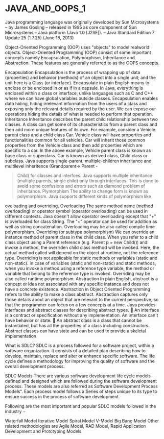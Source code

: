 # JAVA_AND_OOPS_1

Java programming language was originally developed by Sun Microsystems
– by James Gosling
– released in 1995 as core component of Sun Microsystems
– Java platform (Java 1.0 [J2SE]).
– Java Standard Edition 7 Update 25 (1.7.25) (June 18, 2013)

Object-Oriented Programming (OOP) uses "objects" to model realworld objects.
Object-Oriented Programming (OOP) consist of some important concepts namely Encapsulation,
Polymorphism, Inheritance and Abstraction. These features are generally referred to as the OOPS concepts.

Encapsulation
Encapsulation is the process of wrapping up of data (properties) and behavior (methods) of an object into a
single unit; and the unit here is a Class (or interface).
Encapsulate in plain English means to enclose or be enclosed in or as if in a capsule. In Java, everything is
enclosed within a class or interface, unlike languages such as C and C++ where we can have global variables
outside classes.
Encapsulation enables data hiding, hiding irrelevant information from the users of a class and exposing only
the relevant details required by the user. We can expose our operations hiding the details of what is needed
to perform that operation.
Inheritance
Inheritance describes the parent child relationship between two classes.
A class can get some of its characteristics from a parent class and then add more unique features of its
own. For example, consider a Vehicle parent class and a child class Car. Vehicle class will have properties
and functionalities common for all vehicles. Car will inherit those common properties from the Vehicle class
and then add properties which are specific to a car.
In the above example, Vehicle parent class is known as base class or superclass. Car is known as derived
class, Child class or subclass.
Java supports single-parent, multiple-children inheritance and multilevel inheritence (Grandparent-> Parent -
> Child) for classes and interfces.
Java supports multiple inheritance (multiple parents, single child) only through interfaces. This is done to
avoid some confusions and errors such as diamond problem of inheritance.
Plymorphism
The ability to change form is known as polymorphism. Java supports different kinds of polymorphism like

oveloading and overriding.
Overloading
The same method name (method overloading) or operator symbol (operator overloading) can be used in
different contexts.
Java doesn't allow operator overloading except that "+" is overloaded for class String. The "+" operator can
be used for addition as well as string concatenation.
Overloading may be also called compile time polymorphism.
Overriding (or subtype polymorphism)
We can override an instance method of parent class in the child class.
When you refer to a child class object using a Parent reference (e.g. Parent p = new Child()) and invoke a
method, the overriden child class method will be invoked. Here, the actual method called will depend on the
object at runtime, not the reference type.
Overriding is not applicable for static methods or variables (static and non-static). In case of variables (static
and non-static) and static methods, when you invoke a method using a reference type variable, the method or
variable that belong to the reference type is invoked.
Overriding may be also called runtime polymorphism.
Abstraction
In plain English, abstract is a concept or idea not associated with any specific instance and does not have a
concrete existence.
Abstraction in Object Oriented Programming refers to the ability to make a class abstract.
Abstraction captures only those details about an object that are relevant to the current perspective, so that the
programmer can focus on a few concepts at a time.
Java provides interfaces and abstract classes for describing abstract types.
 An interface is a contract or specification without any implementation. An interface can't have
behavior or state.
 An abstract class is a class that cannot be instantiated, but has all the properties of a class including
constructors. Abstract classes can have state and can be used to provide a skeletal implementation




What is SDLC?
SDLC is a process followed for a software project, within a software organization. It consists of a detailed plan describing how to develop, maintain, replace and alter or enhance specific software. The life cycle defines a methodology for improving the quality of software and the overall development process.

SDLC Models
There are various software development life cycle models defined and designed which are followed during the software development process. These models are also referred as Software Development Process Models". Each process model follows a Series of steps unique to its type to ensure success in the process of software development.

Following are the most important and popular SDLC models followed in the industry −

Waterfall Model
Iterative Model
Spiral Model
V-Model
Big Bang Model
Other related methodologies are Agile Model, RAD Model, Rapid Application Development and Prototyping Models.
